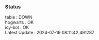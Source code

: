 ### Status


table : DOWN  
hogwarts : OK  
icy-bot : OK  
Latest Update : 2024-07-19 08:11:42.491287
